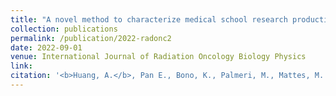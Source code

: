```yaml
---
title: "A novel method to characterize medical school research productivity among radiation oncology residents."
collection: publications
permalink: /publication/2022-radonc2
date: 2022-09-01
venue: International Journal of Radiation Oncology Biology Physics
link: 
citation: '<b>Huang, A.</b>, Pan E., Bono, K., Palmeri, M., Mattes, M. D., Lin, L. L., Gunther, J. R. (2022). A novel method to characterize medical school research productivity among radiation oncology residents. <i>Int J Radiat Oncol Biol Phys.</i> (accepted abstract)'
---
```

